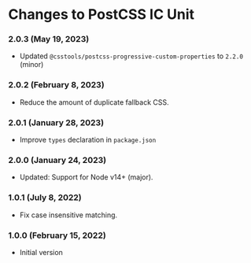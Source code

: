 # Changes to PostCSS IC Unit

### 2.0.3 (May 19, 2023)

- Updated `@csstools/postcss-progressive-custom-properties` to `2.2.0` (minor)


### 2.0.2 (February 8, 2023)

- Reduce the amount of duplicate fallback CSS.

### 2.0.1 (January 28, 2023)

- Improve `types` declaration in `package.json`

### 2.0.0 (January 24, 2023)

- Updated: Support for Node v14+ (major).

### 1.0.1 (July 8, 2022)

- Fix case insensitive matching.

### 1.0.0 (February 15, 2022)

- Initial version
